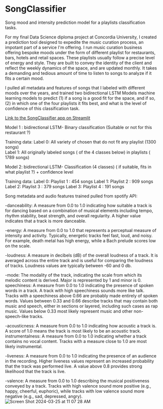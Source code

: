 # SongClassifier
Song mood and intensity prediction model for a playlists classification tasks.

For my final Data Science diploma project at Concordia University, I created a prediction tool designed to expedite the music curation process, an impotant part of a service I'm offering. I run music curation business offering bespoke moods under the form of different playlist for restaurants, bars, hotels and retail spaces. These playlists usually follow a precise level of energy and style. They are built to convey the identity of the client and reflect the weekly dynamics of the space, and are updated monthly. It takes a demanding and tedious amount of time to listen to songs to analyze if it fits a certain mood. 

I pulled all metadata and features of songs that I labeled with different moods over the years, and trained two bidirectional LSTM Models machine learning models to predict (1) if a song is a good fit for the space, and if so, (2) in which one of the four playlists it fits best, and what is the level of confidence of this classification task. 

<a href="https://songclassifier.streamlit.app/" target="_blank">Link to the SongClassifier app on Streamlit</a>


Model 1 : bidirectional LSTM- Binary classification (Suitable or not for this restaurant ?)

Training data:
  Label 0: All variety of chosen that do not fit any playlist (1300 songs) <br>
  Label 1: All originally labeled songs ( of the 4 classes below)  in playlists ( 1789 songs)

Model 2: bidirectional LSTM- Classification (4 classes) ( if suitable, fits in what playlist ?) + confidence level

Training data:
  Label 0: Playlist 1 : 454 songs
  Label 1: Playlist 2 : 909 songs
  Label 2: Playlist 3 : 379 songs
  Label 3: Playlist 4 : 191 songs

Song metadata and audio features trained pulled from spotify API: 

-danceability: A measure from 0.0 to 1.0 indicating how suitable a track is for dancing based on a combination of musical elements including tempo, rhythm stability, beat strength, and overall regularity. A higher value indicates that a track is more danceable.

-energy: A measure from 0.0 to 1.0 that represents a perceptual measure of intensity and activity. Typically, energetic tracks feel fast, loud, and noisy. For example, death metal has high energy, while a Bach prelude scores low on the scale.

-loudness: A measure in decibels (dB) of the overall loudness of a track. It is averaged across the entire track and is useful for comparing the loudness of tracks. Loudness values are typically between -60 and 0 db.

-mode: The modality of the track, indicating the scale from which its melodic content is derived. Major is represented by 1 and minor is 0.
speechiness: A measure from 0.0 to 1.0 indicating the presence of spoken words in a track. A track with high speechiness sounds more like talk. Tracks with a speechiness above 0.66 are probably made entirely of spoken words. Values between 0.33 and 0.66 describe tracks that may contain both music and speech, either in sections or layered, including such cases as rap music. Values below 0.33 most likely represent music and other non-speech-like tracks.

-acousticness: A measure from 0.0 to 1.0 indicating how acoustic a track is. A score of 1.0 means the track is most likely to be an acoustic track.
instrumentalness: A measure from 0.0 to 1.0 indicating whether a track contains no vocal content. Tracks with a measure close to 1.0 are most likely instrumental.

-liveness: A measure from 0.0 to 1.0 indicating the presence of an audience in the recording. Higher liveness values represent an increased probability that the track was performed live. A value above 0.8 provides strong likelihood that the track is live.

-valence: A measure from 0.0 to 1.0 describing the musical positiveness conveyed by a track. Tracks with high valence sound more positive (e.g., happy, cheerful, euphoric), while tracks with low valence sound more negative (e.g., sad, depressed, angry).
![Screen Shot 2024-03-25 at 11 07 28 AM](https://github.com/LouisLouie1/SongClassifier/assets/122399843/996db2ba-0794-441d-9f3d-8697610644cd)










